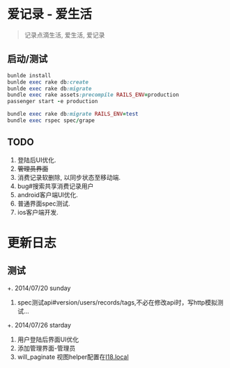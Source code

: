 # 爱记录 - 爱生活

> 记录点滴生活, 爱生活, 爱记录

## 启动/测试

```` ruby
bunlde install
bunlde exec rake db:create
bunlde exec rake db:migrate
bundle exec rake assets:precompile RAILS_ENV=production
passenger start -e production
````

```` ruby
bundle exec rake db:migrate RAILS_ENV=test
bundle exec rspec spec/grape
````

## TODO

  1. 登陆后UI优化.
  2. ~~管理员界面~~
  3. 消费记录软删除, 以同步状态至移动端.
  4. bug#搜索共享消费记录用户
  3. android客户端UI优化.
  4. 普通界面spec测试.
  5. ios客户端开发.

# 更新日志

## 测试

+. 2014/07/20 sunday

  1. spec测试api#version/users/records/tags,不必在修改api时，写http模拟测试...

+. 2014/07/26 starday

  1. 用户登陆后界面UI优化
  2. 添加管理界面-管理员
  3. will_paginate 视图helper配置在[I18.local](https://github.com/mislav/will_paginate/blob/master/lib/will_paginate/view_helpers.rb)
